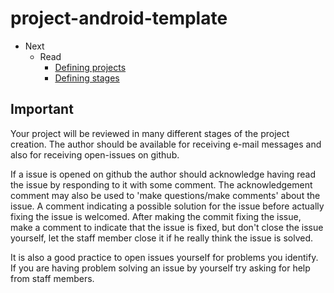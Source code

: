 # project-android-template



- Next
  - Read
      - [Defining projects](documents/outdated/DefiningProject.md)
      - [Defining stages](documents/outdated/DefiningStages.md)

## Important

Your project will be reviewed in many different stages of the project creation. The author should
be available for receiving e-mail messages and also for receiving open-issues on github.

If a issue is opened on github the author should acknowledge having read the issue by responding to it
with some comment.
The acknowledgement comment may also be used to 'make questions/make comments' about the issue.
A comment indicating a possible solution for the issue before actually fixing the issue is welcomed.
After making the commit fixing the issue, make a comment to indicate that the issue is fixed, 
but don't close the issue yourself, let the staff member close it if he really think the issue is solved.

It is also a good practice to open issues yourself for problems you identify. 
If you are having problem solving an issue by yourself try asking for help from staff members.